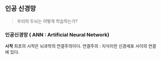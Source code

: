 ## 인공 신경망
> 우리의 두뇌는 어떻게 학습하는가?

### 인공신경망 ( ANN : Artificial Neural Network)

**시작**
최초의 시작은 뇌과학의 연결주의이다.
연결주의 : 지식이란 신경세포 사이의 연결에 있다.


<!--stackedit_data:
eyJoaXN0b3J5IjpbMjAxMjcwNTc1NywtNjA2NjcxMjQyLC0zNj
UxNTEwMzNdfQ==
-->